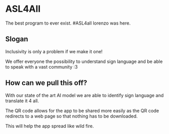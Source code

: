 # ASL4All
The best program to ever exist.
#ASL4all
lorenzo was here.

## Slogan

Inclusivity is only a problem if we make it one!
 
We offer everyone the possibility to understand sign language and be able to speak with a vast community :3
 
## How can we pull this off?
 
With our state of the art AI model we are able to identify sign language and translate it 4 all.
 
The QR code allows for the app to be shared more easily as the QR code redirects to a web page so that nothing has to be downloaded.
 
This will help the app spread like wild fire.